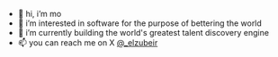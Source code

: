 - 👋 hi, i’m mo
- 👀 i’m interested in software for the purpose of bettering the world
- 🌱 i’m currently building the world's greatest talent discovery engine
- 📫 you can reach me on X [@_elzubeir](https://twitter.com/_elzubeir)

